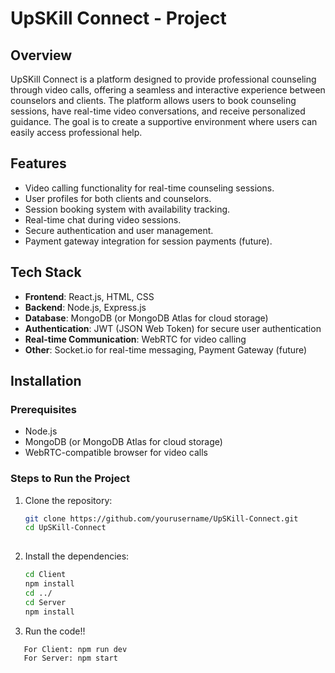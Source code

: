# UpSKill Connect - Project

## Overview
UpSKill Connect is a platform designed to provide professional counseling through video calls, offering a seamless and interactive experience between counselors and clients. The platform allows users to book counseling sessions, have real-time video conversations, and receive personalized guidance. The goal is to create a supportive environment where users can easily access professional help.

## Features
- Video calling functionality for real-time counseling sessions.
- User profiles for both clients and counselors.
- Session booking system with availability tracking.
- Real-time chat during video sessions.
- Secure authentication and user management.
- Payment gateway integration for session payments (future).

## Tech Stack
- **Frontend**: React.js, HTML, CSS
- **Backend**: Node.js, Express.js
- **Database**: MongoDB (or MongoDB Atlas for cloud storage)
- **Authentication**: JWT (JSON Web Token) for secure user authentication
- **Real-time Communication**: WebRTC for video calling
- **Other**: Socket.io for real-time messaging, Payment Gateway (future)

## Installation

### Prerequisites
- Node.js
- MongoDB (or MongoDB Atlas for cloud storage)
- WebRTC-compatible browser for video calls

### Steps to Run the Project
1. Clone the repository:
   ```bash
   git clone https://github.com/yourusername/UpSKill-Connect.git
   cd UpSKill-Connect
  
2. Install the dependencies:
    ```bash
   cd Client
   npm install
   cd ../
   cd Server
   npm install
3. Run the code!!
  ```bash
     For Client: npm run dev
     For Server: npm start

